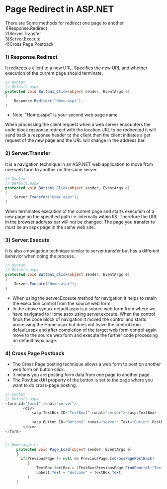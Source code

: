 # Page Redirect in ASP.NET
There are Some methods for redirect one page to another<br>
1)Response.Redirect
<br>
2)Server.Transfer
<br>
3)Server.Execute
<br>
4)Cross Page Postback
### 1) Response.Redirect
It redirects a client to a new URL. Specifies the new URL and whether execution of the current page should terminate.

```C# 
// Syntax
// Default.aspx
protected void Button1_Click(object sender, EventArgs e)
{
    Response.Redirect("Home.aspx");
}
```
- Note: "Home.aspx" is your second web page name 

When processing the client request when a web server encounters the code block response.redirect with the location URL to be redirected it will send back a response header to the client then the client initiates a get request of the new page.and the URL will change in the address bar.

### 2) Server.Transfer
It is a navigation technique in an ASP.NET web application to move from one web form to another on the same server.

```C#
// Syntax
// Default.aspx
protected void Button1_Click(object sender, EventArgs e)
{
    Server.Transfer("Home.aspx");
}
```
When terminates execution of the current page and starts execution of a new page on the specified path i.e. internally within IIS. Therefore the URL in the browser address bar will not be changed. The page you transfer to must be an aspx page in the same web site.

### 3) Server.Execute

It is also a navigation technique similar to server.transfer but has a different behavior when doing the process.

```C#
// Syntax
// Default.aspx
protected void Button1_Click(object sender, EventArgs e)
{
    Server.Execute("Home.aspx");
}
```
- When using the server.Exceute method for navigation it helps to retain the execution control from the source web form.
- In the above syntax default.aspx is a source web form from where we have navigated to Home.aspx using server.exceute. When the control finds the code block of navigation it moved the control and starts processing the Home.aspx but does not leave the control from default.aspx and after completion of the target web form control again move to the source web form and execute the further code processing on default.aspx page.

### 4) Cross Page Postback
- The Cross Page posting technique allows a web form to post on another web form on button click. 
- It means you are posting form data from one page to another page.
- The PostbackUrl property of the button is set to the page where you want to do cross-page posting.
```C#
// Syntax
// Default.aspx
<form id="form1" runat="server">
        <div>
            <asp:TextBox ID="TextBox1" runat="server"></asp:TextBox>
          
            <asp:Button ID="Button2" runat="server" Text="Button" PostBackUrl="~/Home.aspx" />
        </div>
</form>
```

```C#

// Home.aspx.cs
     protected void Page_Load(object sender, EventArgs e)
     {
       if(PreviousPage != null && PreviousPage.IsCrossPagePostBack)
          {
              TextBox textBox = (TextBox)PreviousPage.FindControl("TextBox1");
              Label1.Text = "Welcome" + textBox.Text;
          }
     }
```


